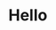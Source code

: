 
  <head>
    <link rel = "stylesheet" href = "stylinHere.css">

  
  <body>
    <h1><p class = "center">Hello
    

